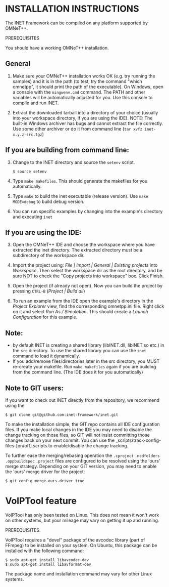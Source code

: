 INSTALLATION INSTRUCTIONS
=========================

The INET Framework can be compiled on any platform supported by OMNeT++.

PREREQUISITES

You should have a working OMNeT++ installation.

General
-------
1. Make sure your OMNeT++ installation works OK (e.g. try running the samples)
   and it is in the path (to test, try the command "which omnetpp", it should print
   the path of the executable). On Windows, open a console with the `mingwenv.cmd`
   command. The PATH and other variables will be automatically adjusted for you.
   Use this console to compile and run INET.

2. Extract the downloaded tarball into a directory of your choice (usually into your
   workspace directory, if you are using the IDE). NOTE: The built-in Windows
   archiver has bugs and cannot extract the file correctly. Use some other archiver
   or do it from command line (`tar xvfz inet-x.y.z-src.tgz`)


If you are building from command line:
--------------------------------------
3. Change to the INET directory and source the `setenv` script.
   
       $ source setenv

4. Type `make makefiles`. This should generate the makefiles for you automatically.

5. Type `make` to build the inet executable (release version). Use `make MODE=debug`
   to build debug version.

6. You can run specific examples by changing into the example's directory and executing `inet`

If you are using the IDE:
-------------------------
3. Open the OMNeT++ IDE and choose the workspace where you have extracted the inet directory.
   The extracted directory must be a subdirectory of the workspace dir.

4. Import the project using: *File | Import | General | Existing projects* into *Workspace*.
   Then select the workspace dir as the root directory, and be sure NOT to check the
   "Copy projects into workspace" box. Click Finish.

5. Open the project (if already not open).
   Now you can build the project by pressing `CTRL-B` (*Project | Build all*)

6. To run an example from the IDE open the example's directory in the *Project Explorer* view,
   find the corresponding omnetpp.ini file. Right click on it and select *Run As / Simulation*.
   This should create a *Launch Configuration* for this example.


Note:
-----
- by default INET is creating a shared library (libINET.dll, libINET.so etc.)
  in the `src` directory. To use the shared library you can use the `inet`
  command to load it dynamically.
- If you add/remove files/directories later in the src directory, you MUST
  re-create your makefile. Run `make makefiles` again if you are building
  from the command line. (The IDE does it for you automatically)

Note to GIT users:
------------------

If you want to check out INET directly from the repository, we recommend using the

    $ git clone git@github.com:inet-framework/inet.git

To make the installation simple, the GIT repo contains all IDE configuration files.
If you make local changes in the IDE you may need to disable the change tracking on
those files, so GIT will not insist committing those changes back on your next commit.
You can use the _scripts/track-config-files-[on/off] scripts to enable/disable the 
change tracking.

To further ease the merging/rebasing operation the `.cproject` `.nedfolders` `.oppbuildspec` `.project`
files are configured to be resolved using the 'ours' merge strategy.  Depending on your
GIT version, you may need to enable the 'ours' merge driver for the project:

    $ git config merge.ours.driver true

VoIPTool feature
================

VoIPTool has only been tested on Linux. This does not mean it won't work on other
systems, but your mileage may vary on getting it up and running.


PREREQUISITES.

VoIPTool requires a "devel" package of the avcodec library (part of FFmpeg) 
to be installed on your system. On Ubuntu, this package can be installed with the 
following command:

    $ sudo apt-get install libavcodec-dev
    $ sudo apt-get install libavformat-dev

The package name and installation command may vary for other Linux systems.
